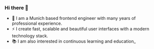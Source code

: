 ### Hi there 👋

- 🍺 I am a Munich based frontend engineer with many years of professional experience.
- ⚡ I create fast, scalable and beautiful user interfaces with a modern technology stack. 
- 📚 I am also interested in continuous learning and education_


<!--
**saviomuc/saviomuc** is a ✨ _special_ ✨ repository because its `README.md` (this file) appears on your GitHub profile.

Here are some ideas to get you started:

- 🔭 I’m currently working on ...
- 🌱 I’m currently learning ...
- 👯 I’m looking to collaborate on ...
- 🤔 I’m looking for help with ...
- 💬 Ask me about ...
- 📫 How to reach me: ...
- 😄 Pronouns: ...
- ⚡ Fun fact: ...
-->
